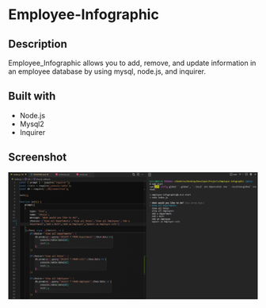 # Employee-Infographic

## Description
Employee_Infographic allows you to add, remove, and update information in an employee database by using mysql, node.js, and inquirer.

## Built with 
* Node.js
* Mysql2
* Inquirer

## Screenshot
![alt text](db/Image/Screenshot.png)